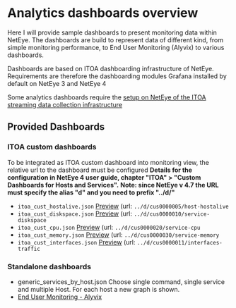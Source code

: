 # Analytics dashboards overview

Here I will provide sample dashboards to present monitoring data within NetEye. The dashboards are build to represent data of different kind, from simple monitoring performance, to End User Monitoring (Alyvix) to various dashboards.

Dashboards are based on ITOA dashboarding infrastructure of NetEye. Requirements are therefore the dashboarding modules Grafana installed by default on NetEye 3 and NetEye 4

Some analytics dashboards require the [setup on NetEye of the ITOA streaming data collection infrastructure](../../itoa/)

## Provided Dashboards 

### ITOA custom dashboards
To be integrated as ITOA custom dashboard into monitoring view, the relative url to the dashboard must be configured
__Details for the configuration in NetEye 4 user guide, chapter "ITOA" > "Custom Dashboards for Hosts and Services".__
__Note: since NetEye v 4.7 the URL must specify the alias "d" and you need to prefix "../d/"__

- `itoa_cust_hostalive.json`         [Preview](./itoa_cust_hostalive.png) (url: `../d/cus0000005/host-hostalive`
- `itoa_cust_diskspace.json`         [Preview](./itoa_cust_diskspace.png) (url: `../d/cus0000010/service-diskspace`
- `itoa_cust_cpu.json` 	             [Preview](./itoa_cust_diskspace.png) (url: `../d/cus0000020/service-cpu`
- `itoa_cust_memory.json` 	     [Preview](./itoa_cust_diskspace.png) (url: `../d/cus0000030/service-memory`
- `itoa_cust_interfaces.json`        [Preview](./itoa_cust_interfaces.png) (url: `../d/cus0000011/interfaces-traffic`



### Standalone dashboards
- generic_services_by_host.json Choose single command, single service and multiple Host. For each host a new graph is shown.
- [End User Monitoring - Alyvix](alyvix/)
